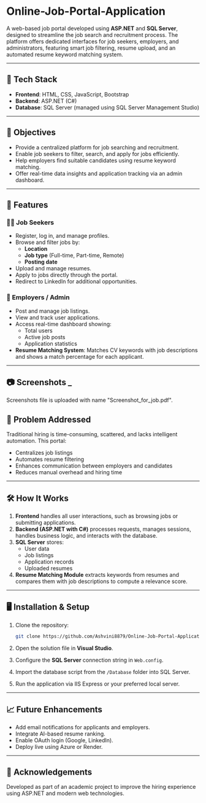 # Online-Job-Portal-Application


A web-based job portal developed using **ASP.NET** and **SQL Server**, designed to streamline the job search and recruitment process. The platform offers dedicated interfaces for job seekers, employers, and administrators, featuring smart job filtering, resume upload, and an automated resume keyword matching system.

---


## 🔧 Tech Stack

- **Frontend**: HTML, CSS, JavaScript, Bootstrap
- **Backend**: ASP.NET (C#)
- **Database**: SQL Server (managed using SQL Server Management Studio)

---



## 🎯 Objectives

- Provide a centralized platform for job searching and recruitment.
- Enable job seekers to filter, search, and apply for jobs efficiently.
- Help employers find suitable candidates using resume keyword matching.
- Offer real-time data insights and application tracking via an admin dashboard.

---



## 🚀 Features

### 👨‍💼 Job Seekers
- Register, log in, and manage profiles.
- Browse and filter jobs by:
  - **Location**
  - **Job type** (Full-time, Part-time, Remote)
  - **Posting date**
- Upload and manage resumes.
- Apply to jobs directly through the portal.
- Redirect to LinkedIn for additional opportunities.

### 🏢 Employers / Admin
- Post and manage job listings.
- View and track user applications.
- Access real-time dashboard showing:
  - Total users
  - Active job posts
  - Application statistics
- **Resume Matching System**: Matches CV keywords with job descriptions and shows a match percentage for each applicant.

---




## 📷 Screenshots _
Screenshots file is uploaded with name "Screenshot_for_job.pdf".




## 📌 Problem Addressed

Traditional hiring is time-consuming, scattered, and lacks intelligent automation. This portal:
- Centralizes job listings
- Automates resume filtering
- Enhances communication between employers and candidates
- Reduces manual overhead and hiring time

---



## 🛠️ How It Works

1. **Frontend** handles all user interactions, such as browsing jobs or submitting applications.
2. **Backend (ASP.NET with C#)** processes requests, manages sessions, handles business logic, and interacts with the database.
3. **SQL Server** stores:
   - User data
   - Job listings
   - Application records
   - Uploaded resumes
4. **Resume Matching Module** extracts keywords from resumes and compares them with job descriptions to compute a relevance score.

---



## 🖥️ Installation & Setup

1. Clone the repository:

   ```bash
   git clone https://github.com/Ashvini8879/Online-Job-Portal-Application.git
   ```

2. Open the solution file in **Visual Studio**.

3. Configure the **SQL Server** connection string in `Web.config`.

4. Import the database script from the `/Database` folder into SQL Server.

5. Run the application via IIS Express or your preferred local server.

---




## 📈 Future Enhancements

* Add email notifications for applicants and employers.
* Integrate AI-based resume ranking.
* Enable OAuth login (Google, LinkedIn).
* Deploy live using Azure or Render.

---



## 🙌 Acknowledgements

Developed as part of an academic project to improve the hiring experience using ASP.NET and modern web technologies.

